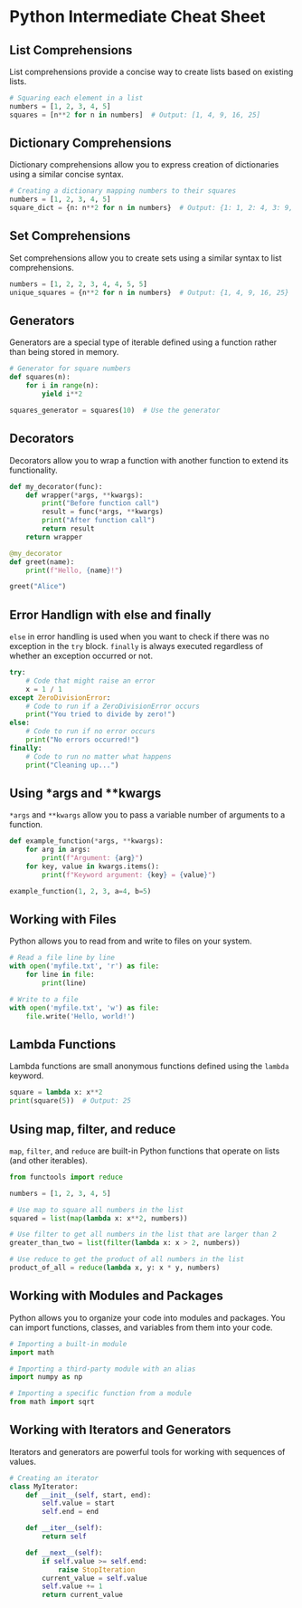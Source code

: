 # Python Intermediate Cheat Sheet

## List Comprehensions

List comprehensions provide a concise way to create lists based on existing lists. 

```python
# Squaring each element in a list
numbers = [1, 2, 3, 4, 5]
squares = [n**2 for n in numbers]  # Output: [1, 4, 9, 16, 25]
```

## Dictionary Comprehensions

Dictionary comprehensions allow you to express creation of dictionaries using a similar concise syntax.

```python
# Creating a dictionary mapping numbers to their squares
numbers = [1, 2, 3, 4, 5]
square_dict = {n: n**2 for n in numbers}  # Output: {1: 1, 2: 4, 3: 9, 4: 16, 5: 25}
```

## Set Comprehensions

Set comprehensions allow you to create sets using a similar syntax to list comprehensions.

```python
numbers = [1, 2, 2, 3, 4, 4, 5, 5]
unique_squares = {n**2 for n in numbers}  # Output: {1, 4, 9, 16, 25}
```

## Generators

Generators are a special type of iterable defined using a function rather than being stored in memory.

```python
# Generator for square numbers
def squares(n):
    for i in range(n):
        yield i**2

squares_generator = squares(10)  # Use the generator
```

## Decorators

Decorators allow you to wrap a function with another function to extend its functionality.

```python
def my_decorator(func):
    def wrapper(*args, **kwargs):
        print("Before function call")
        result = func(*args, **kwargs)
        print("After function call")
        return result
    return wrapper

@my_decorator
def greet(name):
    print(f"Hello, {name}!")

greet("Alice")
```

## Error Handlign with else and finally

`else` in error handling is used when you want to check if there was no exception in the `try` block. `finally` is always executed regardless of whether an exception occurred or not.

```python
try:
    # Code that might raise an error
    x = 1 / 1
except ZeroDivisionError:
    # Code to run if a ZeroDivisionError occurs
    print("You tried to divide by zero!")
else:
    # Code to run if no error occurs
    print("No errors occurred!")
finally:
    # Code to run no matter what happens
    print("Cleaning up...")
```

## Using *args and **kwargs

`*args` and `**kwargs` allow you to pass a variable number of arguments to a function.

```python
def example_function(*args, **kwargs):
    for arg in args:
        print(f"Argument: {arg}")
    for key, value in kwargs.items():
        print(f"Keyword argument: {key} = {value}")

example_function(1, 2, 3, a=4, b=5)
```

## Working with Files

Python allows you to read from and write to files on your system.

```python
# Read a file line by line
with open('myfile.txt', 'r') as file:
    for line in file:
        print(line)

# Write to a file
with open('myfile.txt', 'w') as file:
    file.write('Hello, world!')
```

## Lambda Functions

Lambda functions are small anonymous functions defined using the `lambda` keyword.

```python
square = lambda x: x**2
print(square(5))  # Output: 25
```

## Using map, filter, and reduce

`map`, `filter`, and `reduce` are built-in Python functions that operate on lists (and other iterables).

```python
from functools import reduce

numbers = [1, 2, 3, 4, 5]

# Use map to square all numbers in the list
squared = list(map(lambda x: x**2, numbers))

# Use filter to get all numbers in the list that are larger than 2
greater_than_two = list(filter(lambda x: x > 2, numbers))

# Use reduce to get the product of all numbers in the list
product_of_all = reduce(lambda x, y: x * y, numbers)
```

## Working with Modules and Packages

Python allows you to organize your code into modules and packages. You can import functions, classes, and variables from them into your code.

```python
# Importing a built-in module
import math

# Importing a third-party module with an alias
import numpy as np

# Importing a specific function from a module
from math import sqrt
```

## Working with Iterators and Generators

Iterators and generators are powerful tools for working with sequences of values.

```python
# Creating an iterator
class MyIterator:
    def __init__(self, start, end):
        self.value = start
        self.end = end

    def __iter__(self):
        return self

    def __next__(self):
        if self.value >= self.end:
            raise StopIteration
        current_value = self.value
        self.value += 1
        return current_value
```



















































